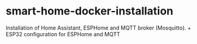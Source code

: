 # smart-home-docker-installation
Installation of Home Assistant, ESPHome and MQTT broker (Mosquitto). + ESP32 configuration for ESPHome and MQTT
